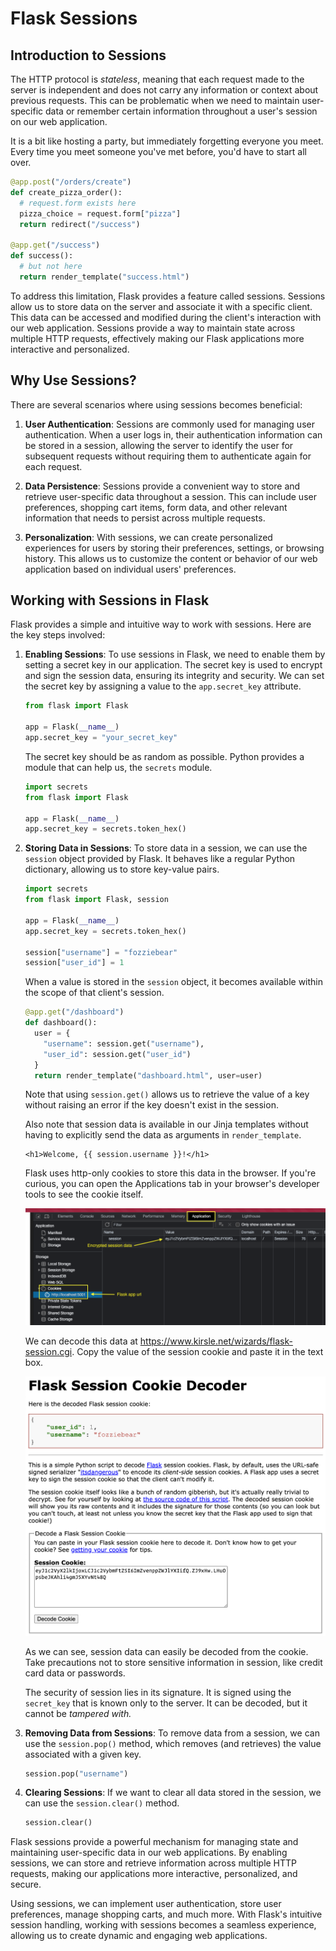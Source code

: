 # Flask Sessions
## Introduction to Sessions

The HTTP protocol is *stateless*, meaning that each request made to the server is independent and does not carry any information or context about previous requests. This can be problematic when we need to maintain user-specific data or remember certain information throughout a user's session on our web application.

It is a bit like hosting a party, but immediately forgetting everyone you meet. Every time you meet someone you've met before, you'd have to start all over.

```py
@app.post("/orders/create")
def create_pizza_order():
  # request.form exists here
  pizza_choice = request.form["pizza"]
  return redirect("/success")

@app.get("/success")
def success():
  # but not here
  return render_template("success.html")
```

To address this limitation, Flask provides a feature called sessions. Sessions allow us to store data on the server and associate it with a specific client. This data can be accessed and modified during the client's interaction with our web application. Sessions provide a way to maintain state across multiple HTTP requests, effectively making our Flask applications more interactive and personalized.

## Why Use Sessions?
There are several scenarios where using sessions becomes beneficial:

1. **User Authentication**: Sessions are commonly used for managing user authentication. When a user logs in, their authentication information can be stored in a session, allowing the server to identify the user for subsequent requests without requiring them to authenticate again for each request.
   
2. **Data Persistence**: Sessions provide a convenient way to store and retrieve user-specific data throughout a session. This can include user preferences, shopping cart items, form data, and other relevant information that needs to persist across multiple requests.

3. **Personalization**: With sessions, we can create personalized experiences for users by storing their preferences, settings, or browsing history. This allows us to customize the content or behavior of our web application based on individual users' preferences.

## Working with Sessions in Flask
Flask provides a simple and intuitive way to work with sessions. Here are the key steps involved:

1. **Enabling Sessions**: To use sessions in Flask, we need to enable them by setting a secret key in our application. The secret key is used to encrypt and sign the session data, ensuring its integrity and security. We can set the secret key by assigning a value to the `app.secret_key` attribute.

    ```py
    from flask import Flask

    app = Flask(__name__)
    app.secret_key = "your_secret_key"
    ```
    The secret key should be as random as possible. Python provides a module that can help us, the `secrets` module.

    ```py
    import secrets
    from flask import Flask

    app = Flask(__name__)
    app.secret_key = secrets.token_hex()
    ```
2. **Storing Data in Sessions**: To store data in a session, we can use the `session` object provided by Flask. It behaves like a regular Python dictionary, allowing us to store key-value pairs.

    ```py
    import secrets
    from flask import Flask, session

    app = Flask(__name__)
    app.secret_key = secrets.token_hex()

    session["username"] = "fozziebear"
    session["user_id"] = 1
    ```
    When a value is stored in the `session` object, it becomes available within the scope of that client's session.

    ```py
    @app.get("/dashboard")
    def dashboard():
      user = {
        "username": session.get("username"),
        "user_id": session.get("user_id")
      }
      return render_template("dashboard.html", user=user)
    ```
    Note that using `session.get()` allows us to retrieve the value of a key without raising an error if the key doesn't exist in the session.

    Also note that session data is available in our Jinja templates without having to explicitly send the data as arguments in `render_template`.

    ```jinja
    <h1>Welcome, {{ session.username }}!</h1>
    ```
    
    Flask uses http-only cookies to store this data in the browser. If you're curious, you can open the Applications tab in your browser's developer tools to see the cookie itself.

    ![applications-tab](images/application-tab.png)

    We can decode this data at https://www.kirsle.net/wizards/flask-session.cgi. Copy the value of the session cookie and paste it in the text box.

    ![decoded-cookie](images/decoded-cookie.png)

    As we can see, session data can easily be decoded from the cookie. Take precautions not to store sensitive information in session, like credit card data or passwords.

    The security of session lies in its signature. It is signed using the `secret_key` that is known only to the server. It can be decoded, but it cannot be *tampered with.*

3. **Removing Data from Sessions**: To remove data from a session, we can use the `session.pop()` method, which removes (and retrieves) the value associated with a given key.

    ```py
    session.pop("username")
    ```
4. **Clearing Sessions**: If we want to clear all data stored in the session, we can use the `session.clear()` method.

    ```py
    session.clear()
    ```

Flask sessions provide a powerful mechanism for managing state and maintaining user-specific data in our web applications. By enabling sessions, we can store and retrieve information across multiple HTTP requests, making our applications more interactive, personalized, and secure.

Using sessions, we can implement user authentication, store user preferences, manage shopping carts, and much more. With Flask's intuitive session handling, working with sessions becomes a seamless experience, allowing us to create dynamic and engaging web applications.
